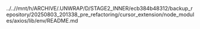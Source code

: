 ../..//mnt/h/ARCHIVE/.UNWRAP/D/STAGE2_INNER/ecb384b48312/backup_repository/20250803_201338_pre_refactoring/cursor_extension/node_modules/axios/lib/env/README.md